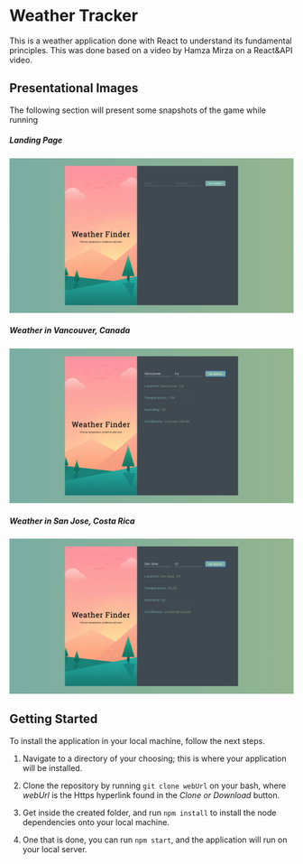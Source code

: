 # Weather Tracker
This is a weather application done with React to understand its fundamental principles. This was done based on a video by Hamza Mirza on a React&API video.

## Presentational Images
The following section will present some snapshots of the game while running

##### Landing Page
![](Images/Weather1.png)
##### Weather in Vancouver, Canada
![](Images/Weather2.png)
##### Weather in San Jose, Costa Rica
![](Images/Weather3.png)


## Getting Started
To install the application in your local machine, follow the next steps.

  1. Navigate to a directory of your choosing; this is where your application will be installed. 
  
  2. Clone the repository by running ``` git clone webUrl ``` on your bash, where *webUrl* is the Https hyperlink found in the    *Clone or Download* button.

  3. Get inside the created folder, and run ``` npm install ``` to install the node dependencies onto your local machine.
  
  4. One that is done, you can run ``` npm start ```, and the application will run on your local server.


